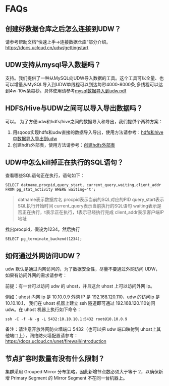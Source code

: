 # FAQs

## 创建好数据仓库之后怎么连接到UDW？

请参考帮助文档“快速上手-\>连接数据仓库”部分介绍。<https://docs.ucloud.cn/udw/gettingstart>

## UDW支持从mysql导入数据吗？

支持。我们提供了一种从MySQL向UDW导入数据的工具。这个工具可以全量、也可以增量从MySQL导入到UDW单线程可以到达每秒4000-8000条,多线程可以达到4w-10w条每秒。具体使用请参考[mysql数据导入到udw.pdf](http://udw.cn-bj.ufileos.com/mysql%E6%95%B0%E6%8D%AE%E5%AF%BC%E5%85%A5%E5%88%B0udw.pdf)

## HDFS/Hive与UDW之间可以导入导出数据吗？

可以。 为了方便udw和hdfs/hive之间的数据导入和导出，我们提供个两种方案：

1.  用sqoop实现hdfs和udw直接的数据导入导出，使用方法请参考：[hdfs和hive中数据导入导出到udw](http://udw.cn-bj.ufileos.com/hdfs%E5%92%8Chive%E4%B8%AD%E6%95%B0%E6%8D%AE%E5%AF%BC%E5%85%A5%E5%AF%BC%E5%87%BA%E5%88%B0udw.pdf)
2.  创建hdfs外部表，使用方法请参考：[创建hdfs外部表](http://udw.cn-bj.ufileos.com/HDFS%E5%A4%96%E9%83%A8%E8%A1%A8.pdf)

## UDW中怎么kill掉正在执行的SQL语句？

查看哪些SQL语句正在执行，语句如下：

```
SELECT datname,procpid,query_start, current_query,waiting,client_addr FROM pg_stat_activity WHERE waiting='t';
```

> datname表示数据库名
> procpid表示当前的SQL对应的PID
> query_start表示SQL执行开始时间
> current_query表示当前执行的SQL语句
> waiting表示是否正在执行，t表示正在执行，f表示已经执行完成
> client_addr表示客户端IP地址

找出procpid，假设为1234。然后执行

```
SELECT pg_terminate_backend(1234);
```

## 如何通过外网访问UDW？

udw 默认是通过内网访问的，为了数据安全性，尽量不要通过外网访问 UDW，如果有访问外网的需求请参考：

前提：有一台可以访问 udw 的 uhost，并且这台 uhost 上可以访问外网 ip。

例如：uhost 内网 ip 是 10.10.0.9 外网 IP 是 192.168.120.110，udw 的访问ip 是
10.10.10.1， 我们在 uhost 机器上建立 ssh 隧道即可通过 192.168.120.110访问 udw。在 uhost
机器上执行如下命令：

```
ssh -C -f -N -g -L 5432:10.10.10.1:5432 root@10.10.0.9
```

备注：请注意开放外网防火墙端口 5432（也可以把 udw 端口映射到 uhost上其他端口上），网络防火墙配置请参考：<https://docs.ucloud.cn/unet/firewall/introduction>

## 节点扩容时数量有没有什么限制？

集群采用 Grouped Mirror 分布策略，因此新增节点数必须大于等于 2，以确保新增 Primary Segment 的 Mirror Segment 不在同一台机器上。

